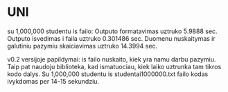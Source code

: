 # UNI
su 1,000,000 studentu is failo:
Outputo formatavimas uztruko 5.9888 sec.
Outputo isvedimas i faila uztruko 0.301486 sec.
Duomenu nuskaitymas ir galutiniu pazymiu skaiciavimas uztruko 14.3994 sec.

v0.2 versijoje papildymai: is failo nuskaito, kiek yra namu darbu pazymiu. Taip pat naudoju <chrono> biblioteka, kad ismatuociau, kiek laiko uztrunka tam tikros kodo dalys. Su 1,000,000 studentu is studentai1000000.txt failo kodas ivykdomas per 14-15 sekundziu.

